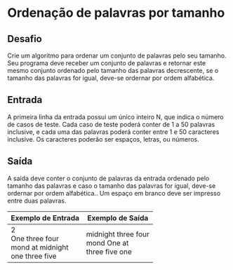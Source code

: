 # Ordenação de palavras por tamanho

## Desafio

Crie um algoritmo para ordenar um conjunto de palavras pelo seu tamanho. Seu programa deve receber um conjunto de palavras e retornar este mesmo conjunto ordenado pelo tamanho das palavras decrescente, se o tamanho das palavras for igual, deve-se ordernar por ordem alfabética.  

## Entrada

A primeira linha da entrada possui um único inteiro N, que indica o número de casos de teste. Cada caso de teste poderá conter de 1 a 50 palavras inclusive, e cada uma das palavras poderá conter entre 1 e 50 caracteres inclusive. Os caracteres poderão ser espaços, letras, ou números.  

## Saída

A saída deve conter o conjunto de palavras da entrada ordenado pelo tamanho das palavras e caso o tamanho das palavras for igual, deve-se ordernar por ordem alfabética.. Um espaço em branco deve ser impresso entre duas palavras.  

| Exemplo de Entrada                                        | Exemplo de Saída                                     |
| --------------------------------------------------------- | ---------------------------------------------------- |
| 2<br>One three four<br>mond at midnight<br>one three five | midnight three four<br>mond One at<br>three five one |
